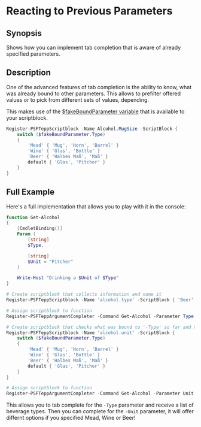 ﻿---
sidebar_position: 4
---

# Reacting to Previous Parameters

## Synopsis

Shows how you can implement tab completion that is aware of already specified parameters.

## Description

One of the advanced features of tab completion is the ability to know, what was already bound to other parameters.
This allows to prefilter offered values or to pick from different sets of values, depending.

This makes use of the [$fakeBoundParameter variable](special-variables.md) that is available to your scriptblock.

```powershell
Register-PSFTeppScriptblock -Name Alcohol.MugSize -ScriptBlock {
    switch ($fakeBoundParameter.Type)
    {
        'Mead' { 'Mug', 'Horn', 'Barrel' }
        'Wine' { 'Glas', 'Bottle' }
        'Beer' { 'Halbes Maß', 'Maß' }
        default { 'Glas', 'Pitcher' }
    }
}
```

## Full Example

Here's a full implementation that allows you to play with it in the console:

```powershell
function Get-Alcohol
{
    [CmdletBinding()]
    Param (
        [string]
        $Type,

        [string]
        $Unit = "Pitcher"
    )

    Write-Host "Drinking a $Unit of $Type"
}

# Create scriptblock that collects information and name it
Register-PSFTeppScriptblock -Name 'alcohol.type' -ScriptBlock { 'Beer','Mead','Whiskey','Wine','Vodka','Rum (3y)', 'Rum (5y)', 'Rum (7y)' }

# Assign scriptblock to function
Register-PSFTeppArgumentCompleter -Command Get-Alcohol -Parameter Type -Name 'alcohol.type'

# Create scriptblock that checks what was bound to '-Type' so far and name it
Register-PSFTeppScriptblock -Name 'alcohol.unit' -ScriptBlock {
    switch ($fakeBoundParameter.Type)
    {
        'Mead' { 'Mug', 'Horn', 'Barrel' }
        'Wine' { 'Glas', 'Bottle' }
        'Beer' { 'Halbes Maß', 'Maß' }
        default { 'Glas', 'Pitcher' }
    }
}

# Assign scriptblock to function
Register-PSFTeppArgumentCompleter -Command Get-Alcohol -Parameter Unit -Name 'alcohol.unit'
```

This allows you to tab complete for the `-Type` parameter and receive a list of beverage types.
Then you can complete for the `-Unit` parameter, it will offer differnt options if you specified Mead, Wine or Beer!
